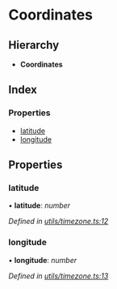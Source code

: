 # Coordinates

## Hierarchy

* **Coordinates**

## Index

### Properties

* [latitude](_utils_timezone_.coordinates.md#latitude)
* [longitude](_utils_timezone_.coordinates.md#longitude)

## Properties

### latitude

• **latitude**: _number_

_Defined in_ [_utils/timezone.ts:12_](https://github.com/celo-org/celo-monorepo/blob/master/packages/sdk/network-utils/src/utils/timezone.ts#L12)

### longitude

• **longitude**: _number_

_Defined in_ [_utils/timezone.ts:13_](https://github.com/celo-org/celo-monorepo/blob/master/packages/sdk/network-utils/src/utils/timezone.ts#L13)

